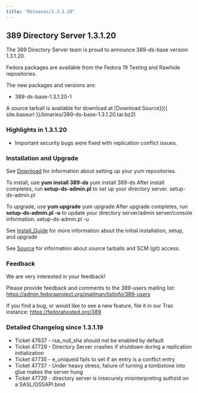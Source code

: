 ```yaml
---
title: "Releases/1.3.1.20"
---
```

389 Directory Server 1.3.1.20
-----------------------------

The 389 Directory Server team is proud to announce 389-ds-base version 1.3.1.20.

Fedora packages are available from the Fedora 19 Testing and Rawhide repositories.

The new packages and versions are:

-   389-ds-base-1.3.1.20-1

A source tarball is available for download at [Download Source]({{ site.baseurl }}/binaries/389-ds-base-1.3.1.20.tar.bz2)

### Highlights in 1.3.1.20

-   Important security bugs were fixed with replication conflict issues.

### Installation and Upgrade

See [Download](../download.html) for information about setting up your yum repositories.

To install, use **yum install 389-ds** yum install 389-ds After install completes, run **setup-ds-admin.pl** to set up your directory server. setup-ds-admin.pl

To upgrade, use **yum upgrade** yum upgrade After upgrade completes, run **setup-ds-admin.pl -u** to update your directory server/admin server/console information. setup-ds-admin.pl -u

See [Install\_Guide](../legacy/install-guide.html) for more information about the initial installation, setup, and upgrade

See [Source](../development/source.html) for information about source tarballs and SCM (git) access.

### Feedback

We are very interested in your feedback!

Please provide feedback and comments to the 389-users mailing list: <https://admin.fedoraproject.org/mailman/listinfo/389-users>

If you find a bug, or would like to see a new feature, file it in our Trac instance: <https://fedorahosted.org/389>

### Detailed Changelog since 1.3.1.19

-   Ticket 47637 - rsa\_null\_sha should not be enabled by default
-   Ticket 47729 - Directory Server crashes if shutdown during a replication initialization
-   Ticket 47735 - e\_uniqueid fails to set if an entry is a conflict entry
-   Ticket 47737 - Under heavy stress, failure of turning a tombstone into glue makes the server hung
-   Ticket 47739 - directory server is insecurely misinterpreting authzid on a SASL/GSSAPI bind

